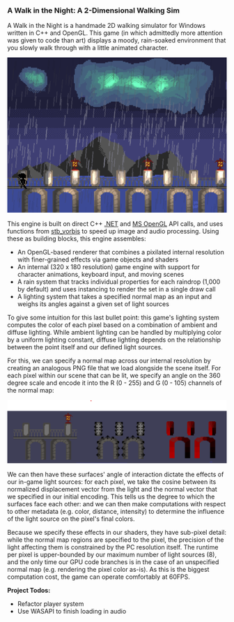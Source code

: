 
### A Walk in the Night: A 2-Dimensional Walking Sim

A Walk in the Night is a handmade 2D walking simulator for Windows written in C++ and OpenGL. This game (in which admittedly more attention was given to code than art) displays a moody, rain-soaked environment that you slowly walk through with a little animated character.

![Game Image](./media/Screenshot1.png)

This engine is built on direct C++ [.NET](https://learn.microsoft.com/en-us/docs/) and [MS OpenGL](https://learn.microsoft.com/en-us/windows/win32/opengl/opengl) API calls, and uses functions from [stb_vorbis](https://github.com/nothings/stb) to speed up image and audio processing. Using these as building blocks, this engine assembles: 
- An OpenGL-based renderer that combines a pixilated internal resolution with finer-grained effects via game objects and shaders
- An internal (320 x 180 resolution) game engine with support for character animations, keyboard input, and moving scenes
- A rain system that tracks individual properties for each raindrop (1,000 by default) and uses instancing to render the set in a single draw call
- A lighting system that takes a specified normal map as an input and weighs its angles against a given set of light sources

To give some intuition for this last bullet point: this game's lighting system computes the color of each pixel based on a combination of ambient and diffuse lighting. While ambient lighting can be handled by multiplying color by a uniform lighting constant, diffuse lighting depends on the relationship between the point itself and our defined light sources.

For this, we can specify a normal map across our internal resolution by creating an analogous PNG file that we load alongside the scene itself. For each pixel within our scene that can be lit, we specify an angle on the 360 degree scale and encode it into the R (0 - 255) and G (0 - 105) channels of the normal map:

![Normal map screenshot](./media/Normal_Map_Intuition.png)

We can then have these surfaces' angle of interaction dictate the effects of our in-game light sources: for each pixel, we take the cosine between its normalized displacement vector from the light and the normal vector that we specified in our initial encoding. This tells us the degree to which the surfaces face each other: and we can then make computations with respect to other metadata (e.g. color, distance, intensity) to determine the influence of the light source on the pixel's final colors.

Because we specify these effects in our shaders, they have sub-pixel detail: while the normal map regions are specified to the pixel, the precision of the light affecting them is constrained by the PC resolution itself. The runtime per pixel is upper-bounded by our maximum number of light sources (8), and the only time our GPU code branches is in the case of an unspecified normal map (e.g. rendering the pixel color as-is). As this is the biggest computation cost, the game can operate comfortably at 60FPS.

**Project Todos:**
- Refactor player system
- Use WASAPI to finish loading in audio
